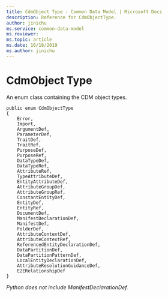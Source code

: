 ```yaml
---
title: CdmObject Type - Common Data Model | Microsoft Docs
description: Reference for CdmObjectType.
author: jinichu
ms.service: common-data-model
ms.reviewer: 
ms.topic: article
ms.date: 10/18/2019
ms.author: jinichu
---
```


# CdmObject Type

An enum class containing the CDM object types. 

```
public enum CdmObjectType
{
    Error,
    Import,
    ArgumentDef,
    ParameterDef,
    TraitDef,
    TraitRef,
    PurposeDef,
    PurposeRef,
    DataTypeDef,
    DataTypeRef,
    AttributeRef,
    TypeAttributeDef,
    EntityAttributeDef,
    AttributeGroupDef,
    AttributeGroupRef,
    ConstantEntityDef,
    EntityDef,
    EntityRef,
    DocumentDef,
    ManifestDeclarationDef,
    ManifestDef,
    FolderDef,
    AttributeContextDef,
    AttributeContextRef,
    ReferencedEntityDeclarationDef,
    DataPartitionDef,
    DataPartitionPatternDef,
    LocalEntityDeclarationDef,
    AttributeResolutionGuidanceDef,
    E2ERelationshipDef
}
```

*Python does not include ManifestDeclarationDef.*

